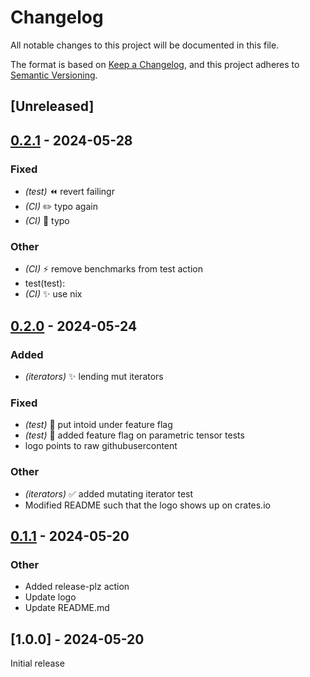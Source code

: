 # Changelog
All notable changes to this project will be documented in this file.

The format is based on [Keep a Changelog](https://keepachangelog.com/en/1.0.0/),
and this project adheres to [Semantic Versioning](https://semver.org/spec/v2.0.0.html).

## [Unreleased]

## [0.2.1](https://github.com/alphal00p/spenso/compare/v0.2.0...v0.2.1) - 2024-05-28

### Fixed
- *(test)* :rewind: revert failingr
- *(CI)* :pencil2: typo again
- *(CI)* :bug: typo

### Other
- *(CI)* :zap: remove benchmarks from test action
- test(test):
- *(CI)* :sparkles: use nix

## [0.2.0](https://github.com/alphal00p/spenso/compare/v0.1.1...v0.2.0) - 2024-05-24

### Added
- *(iterators)* :sparkles: lending mut iterators

### Fixed
- *(test)* :bug: put intoid under feature flag
- *(test)* :bug: added feature flag on parametric tensor tests
- logo points to raw githubusercontent

### Other
- *(iterators)* :white_check_mark: added mutating iterator test
- Modified README such that the logo shows up on crates.io

## [0.1.1](https://github.com/alphal00p/spenso/compare/v0.1.0...v0.1.1) - 2024-05-20

### Other
- Added release-plz action
- Update logo
- Update README.md


## [1.0.0] - 2024-05-20

Initial release

